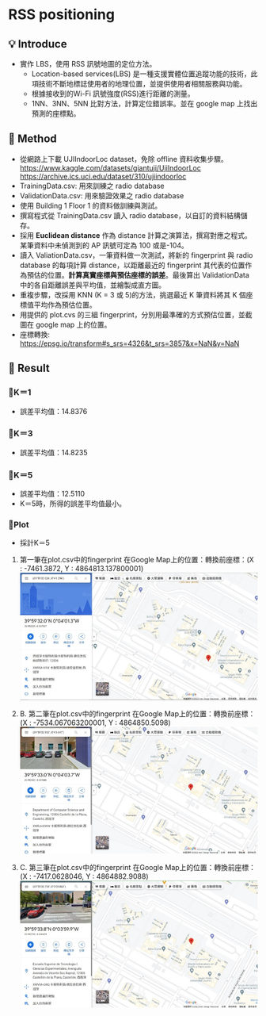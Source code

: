 # RSS positioning

## :bulb: Introduce

- 實作 LBS，使用 RSS 訊號地圖的定位方法。
    - Location-based services(LBS) 是一種支援實體位置追蹤功能的技術，此項技術不斷地標誌使用者的地理位置，並提供使用者相關服務與功能。
    - 根據接收到的Wi-Fi 訊號強度(RSS)進行距離的測量。
    - 1NN、3NN、5NN 比對方法，計算定位錯誤率。並在 google map 上找出預測的座標點。

## :small_blue_diamond: Method
- 從網路上下載 UJIIndoorLoc dataset，免除 offline 資料收集步驟。
https://www.kaggle.com/datasets/giantuji/UjiIndoorLoc https://archive.ics.uci.edu/dataset/310/ujiindoorloc
- TrainingData.csv: 用來訓練之 radio database
- ValidationData.csv: 用來驗證效果之 radio database
- 使用 Building 1 Floor 1 的資料做訓練與測試。
- 撰寫程式從 TrainingData.csv 讀入 radio database，以自訂的資料結構儲存。
- 採用 **Euclidean distance** 作為 distance 計算之演算法，撰寫對應之程式。某筆資料中未偵測到的 AP 訊號可定為 100 或是-104。
- 讀入 ValiationData.csv，一筆資料做一次測試，將新的 fingerprint 與 radio database 的每項計算 distance，以距離最近的 fingerprint 其代表的位置作為預估的位置。**計算真實座標與預估座標的誤差**。最後算出 ValidationData 中的各自距離誤差與平均值，並繪製成直方圖。
- 重複步驟，改採用 KNN (K = 3 或 5)的方法，挑選最近 K 筆資料將其 K 個座標值平均作為預估位置。
- 用提供的 plot.cvs 的三組 fingerprint，分別用最準確的方式預估位置，並截圖在 google map 上的位置。
- 座標轉換: https://epsg.io/transform#s_srs=4326&t_srs=3857&x=NaN&y=NaN

## :small_blue_diamond: Result

### :small_orange_diamond:K＝1
- 誤差平均值：14.8376 

### :small_orange_diamond:K＝3
- 誤差平均值：14.8235

### :small_orange_diamond:K＝5
- 誤差平均值：12.5110
- K＝5時，所得的誤差平均值最小。

### :small_orange_diamond:Plot
- 採計K＝5
1. 第一筆在plot.csv中的fingerprint 在Google Map上的位置：轉換前座標：(X : -7461.3872, Y : 4864813.137800001)
![](https://github.com/jaifenny/RSS_positioning/blob/main/picture/1.jpg)

2. B.	第二筆在plot.csv中的fingerprint 在Google Map上的位置：轉換前座標：(X : -7534.067063200001, Y : 4864850.5098)
![](https://github.com/jaifenny/RSS_positioning/blob/main/picture/2.jpg)

3. C.	第三筆在plot.csv中的fingerprint 在Google Map上的位置：轉換前座標：(X : -7417.0628046, Y : 4864882.9088)
![](https://github.com/jaifenny/RSS_positioning/blob/main/picture/3.jpg)

          
